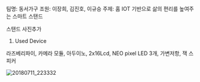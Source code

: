 팀명: 동서가구 
조원: 이장희, 김진호, 이규승
주제: 홈 IOT 기반으로 삶의 편리를 높여주는 스마트 스탠드

스탠드 사진추가

1. Used Device

라즈베리파이, 카메라 모듈, 아두이노, 2x16Lcd, NEO pixel LED 3개, 가변저항, 잭 스피커 

![20180711_223332](https://user-images.githubusercontent.com/29765855/42579169-ae0b183e-8562-11e8-9d4b-d6f81e369789.jpg)
